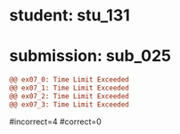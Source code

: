 # student: stu_131
# submission: sub_025

```diff
@@ ex07_0: Time Limit Exceeded
@@ ex07_1: Time Limit Exceeded
@@ ex07_2: Time Limit Exceeded
@@ ex07_3: Time Limit Exceeded
```
#incorrect=4
#correct=0
